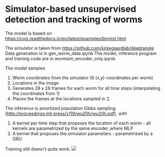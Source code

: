 # Simulator-based unsupervised detection and tracking of worms

The model is based on https://coix.readthedocs.io/en/latest/examples/bmnist.html

The simulator is taken from https://github.com/kirkegaardlab/deeptangle
Data generation is in gen_worm_data.ipynb
The model, inference program and training code are in wormsim_encoder_only.ipynb

The model samples 
1. Worm coordinates from the simulator (6 (x,y)-coordinates per worm)
2. Locations in the image
3. Generates 28 x 28 frames for each worm for all time steps (interpolating the coordinates from 1)
4. Places the frames at the locations sampled in 2.

The inference is amortized population Gibbs sampling (http://proceedings.mlr.press/v119/wu20h/wu20h.pdf), with
1. A kernel per time step that proposes the location of each worm - all kernels are parametrized by the same encoder_where MLP
2. A kernel that proposes the simulator parameters - parametrized by a GRU

Training still doesn't quite work:
![](https://github.com/deoxyribose/wormsim/worms.gif)
